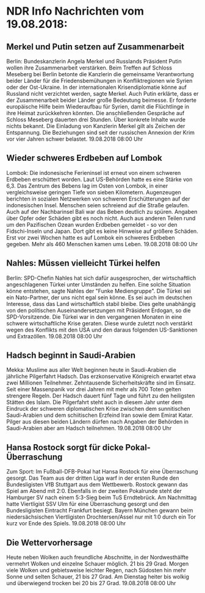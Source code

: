 # NDR Info Nachrichten vom 19.08.2018:


## Merkel und Putin setzen auf Zusammenarbeit
Berlin:	Bundeskanzlerin Angela Merkel und Russlands Präsident Putin wollen ihre Zusammenarbeit verstärken. Beim Treffen auf Schloss Meseberg bei Berlin betonte die Kanzlerin die gemeinsame Verantwortung beider Länder für die Friedensbemühungen in Konfliktregionen wie Syrien oder der Ost-Ukraine. In der internationalen Krisendiplomatie könne auf Russland nicht verzichtet werden, sagte Merkel. Auch Putin erklärte, dass er der Zusammenarbeit beider Länder große Bedeutung beimesse. Er forderte europäische Hilfe beim Wiederaufbau für Syrien, damit die Flüchtlinge in ihre Heimat zurückkehren könnten. Die anschließenden Gespräche auf Schloss Meseberg dauerten drei Stunden. Über konkrete Inhalte wurde nichts bekannt. Die Einladung von Kanzlerin Merkel gilt als Zeichen der Entspannung. Die Beziehungen sind seit der russischen Annexion der Krim vor vier Jahren schwer belastet. 19.08.2018 08:00 Uhr 

## Wieder schweres Erdbeben auf Lombok
Lombok:	Die indonesische Ferieninsel ist erneut von einem schweren Erdbeben erschüttert worden. Laut US-Behörden hatte es eine Stärke von 6,3. Das Zentrum des Bebens lag im Osten von Lombok, in einer vergleichsweise geringen Tiefe von sieben Kilometern. Augenzeugen berichten in sozialen Netzwerken von schweren Erschütterungen auf der indonesischen Insel. Menschen seien schreiend auf die Straße gelaufen. Auch auf der Nachbarinsel Bali war das Beben deutlich zu spüren. Angaben über Opfer oder Schäden gibt es noch nicht. Auch aus anderen Teilen rund um den Pazifischen Ozean wurden Erdbeben gemeldet - so vor den Fidschi-Inseln und Japan. Dort gibt es keine Hinweise auf größere Schäden. Erst vor zwei Wochen hatte es auf Lombok ein schweres Erdbeben gegeben. Mehr als 460 Menschen kamen ums Leben. 19.08.2018 08:00 Uhr 

## Nahles: Müssen vielleicht Türkei helfen
Berlin:	SPD-Chefin Nahles hat sich dafür ausgesprochen, der wirtschaftlich angeschlagenen Türkei unter Umständen zu helfen. Eine solche Situation könne entstehen, sagte Nahles der "Funke Mediengruppe". Die Türkei sei ein Nato-Partner, der uns nicht egal sein könne. Es sei auch im deutschen Interesse, dass das Land wirtschaftlich stabil bleibe. Dies gelte unabhängig von den politischen Auseinandersetzungen mit Präsident Erdogan, so die SPD-Vorsitzende. Die Türkei war in den vergangenen Monaten in eine schwere wirtschaftliche Krise geraten. Diese wurde zuletzt noch verstärkt wegen des Konflikts mit den USA und den daraus folgenden US-Sanktionen und Extrazöllen. 19.08.2018 08:00 Uhr 

## Hadsch beginnt in Saudi-Arabien
Mekka:	Muslime aus aller Welt beginnen heute in Saudi-Arabien die jährliche Pilgerfahrt Hadsch. Das erzkonservative Königreich erwartet etwa zwei Millionen Teilnehmer. Zehntausende Sicherheitskräfte sind im Einsatz. Seit einer Massenpanik vor drei Jahren mit mehr als 700 Toten gelten strengere Regeln. Der Hadsch dauert fünf Tage und führt zu den heiligsten Stätten des Islam. Die Pilgerfahrt steht auch in diesem Jahr unter dem Eindruck der schweren diplomatischen Krise zwischen dem sunnitischen Saudi-Arabien und dem schiitischen Erzfeind Iran sowie dem Emirat Katar. Pilger aus diesen beiden Ländern dürfen nach Angaben der Behörden in Saudi-Arabien aber am Hadsch teilnehmen. 19.08.2018 08:00 Uhr 

## Hansa Rostock sorgt für dicke Pokal-Überraschung
Zum Sport:	Im Fußball-DFB-Pokal hat Hansa Rostock für eine Überraschung gesorgt. Das Team aus der dritten Liga warf in der ersten Runde den Bundesligisten VfB Stuttgart aus dem Wettbewerb. Rostock gewann das Spiel am Abend mit 2:0. Ebenfalls in der zweiten Pokalrunde steht der Hamburger SV nach einem 5:3-Sieg beim TuS Erndtebrück. Am Nachmittag hatte Viertligist SSV Ulm für eine Überraschung gesorgt und den Bundesligisten Eintracht Frankfurt besiegt. Bayern München gewann beim niedersächsischen Viertligisten Drochtersen/Assel nur mit 1:0 durch ein Tor kurz vor Ende des Spiels. 19.08.2018 08:00 Uhr 

## Die Wettervorhersage
Heute neben Wolken auch freundliche Abschnitte, in der Nordwesthälfte vermehrt Wolken und einzelne Schauer möglich. 21 bis 29 Grad. Morgen viele Wolken und gebietsweise leichter Regen, nach Südosten hin mehr Sonne und selten Schauer, 21 bis 27 Grad. Am Dienstag heiter bis wolkig und überwiegend trocken bei 20 bis 27 Grad. 19.08.2018 08:00 Uhr 
